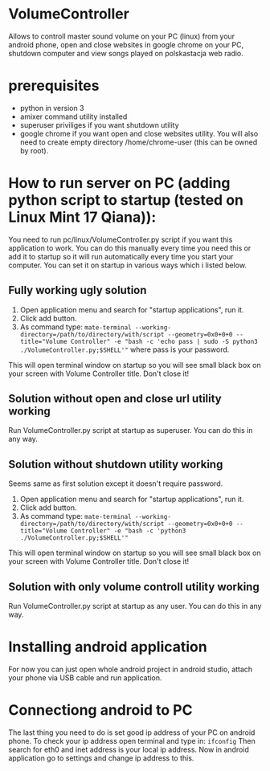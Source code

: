# VolumeController
Allows to controll master sound volume on your PC (linux) from your android phone, open and close websites in google chrome on your PC, shutdown computer and view songs played on polskastacja web radio.

# prerequisites
- python in version 3
- amixer command utility installed
- superuser priviliges if you want shutdown utility
- google chrome if you want open and close websites utility. You will also need to create empty directory /home/chrome-user (this can be owned by root).

# How to run server on PC (adding python script to startup (tested on Linux Mint 17 Qiana)):

You need to run pc/linux/VolumeController.py script if you want this application to work. You can do this manually every time you need this or add it to startup so it will run automatically every time you start your computer. You can set it on startup in various ways which i listed below.

## Fully working ugly solution
1. Open application menu and search for "startup  applications", run it.
2. Click add button.
3. As command type: `mate-terminal --working-directory=/path/to/directory/with/script --geometry=0x0+0+0 --title="Volume Controller" -e "bash -c 'echo pass | sudo -S python3 ./VolumeController.py;$SHELL'"` where pass is your password.

This will open terminal window on startup so you will see small black box on your screen with Volume Controller title. Don't close it!

## Solution without open and close url utility working
Run VolumeController.py script at startup as superuser. You can do this in any way.

## Solution without shutdown utility working
Seems same as first solution except it doesn't require password.

1. Open application menu and search for "startup  applications", run it.
2. Click add button.
3. As command type: `mate-terminal --working-directory=/path/to/directory/with/script --geometry=0x0+0+0 --title="Volume Controller" -e "bash -c 'python3 ./VolumeController.py;$SHELL'"`

This will open terminal window on startup so you will see small black box on your screen with Volume Controller title. Don't close it!

## Solution with only volume controll utility working
Run VolumeController.py script at startup as any user. You can do this in any way.

# Installing android application
For now you can just open whole android project in android studio, attach your phone via USB cable and run application.

# Connectiong android to PC
The last thing you need to do is set good ip address of your PC on android phone. To check your ip address open terminal and type in:
`ifconfig`
Then search for eth0 and inet address is your local ip address. Now in android application go to settings and change ip address to this.
